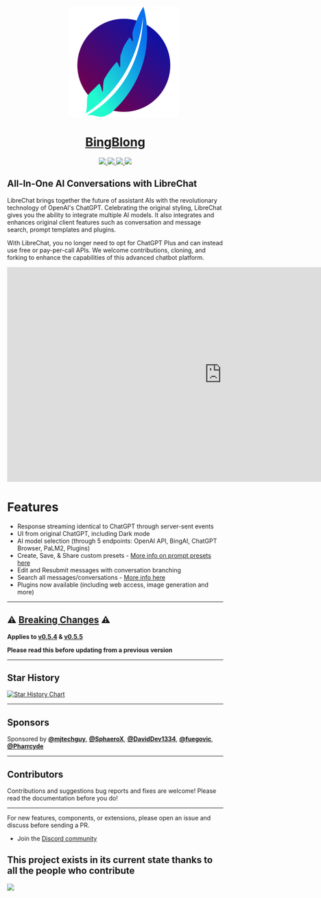 <p align="center">
  <a href="https://discord.gg/NGaa9RPCft">
    <img src="assets/LibreChat.svg" style="margin-left: 40px; height: 256px; width: 256px;>
  </a>
  <a href="https://bingblong.com">
    <!-- Use the margin-top property to add some space between the image and the text -->
    <h1 align="center" style="padding: 0;">BingBlong</h1>
  </a>
</p>


<p align="center">
  <a href="https://discord.gg/NGaa9RPCft"> 
    <img
      src="https://img.shields.io/discord/1086345563026489514?label=&logo=discord&style=for-the-badge&logoWidth=20&logoColor=white&labelColor=000000&color=blueviolet">
  </a>
  <a href="https://www.youtube.com/@LibreChat"> 
    <img
      src="https://img.shields.io/badge/YOUTUBE-red.svg?style=for-the-badge&logo=youtube&logoColor=white&labelColor=000000&logoWidth=20">
  </a>
  <a href="https://github.com/danny-avila/LibreChat"> 
    <img 
      src="https://img.shields.io/badge/GITHUB-blue.svg?style=for-the-badge&logo=github&logoColor=white&labelColor=000000&logoWidth=20">
  </a>
<a aria-label="Sponsors" href="#sponsors">
    <img
      src="https://img.shields.io/badge/SPONSORS-brightgreen.svg?style=for-the-badge&logo=github-sponsors&logoColor=white&labelColor=000000&logoWidth=20">
  </a>
</p>

## All-In-One AI Conversations with LibreChat ##
LibreChat brings together the future of assistant AIs with the revolutionary technology of OpenAI's ChatGPT. Celebrating the original styling, LibreChat gives you the ability to integrate multiple AI models. It also integrates and enhances original client features such as conversation and message search, prompt templates and plugins.

With LibreChat, you no longer need to opt for ChatGPT Plus and can instead use free or pay-per-call APIs. We welcome contributions, cloning, and forking to enhance the capabilities of this advanced chatbot platform.

<p align="center">
  <iframe 
    width="1000" 
    height="500" 
    src="https://www.youtube.com/embed/pNIOs1ovsXw?controls=1?autoplay=1&mute=1&loop=1" 
    title="Librechat Overview" 
    frameborder="0" 
    allow="accelerometer; autoplay; clipboard-write; encrypted-media; gyroscope; picture-in-picture; web-share; loop" 
    allowfullscreen>
  </iframe>
</p>

# Features

- Response streaming identical to ChatGPT through server-sent events
- UI from original ChatGPT, including Dark mode
- AI model selection (through 5 endpoints: OpenAI API, BingAI, ChatGPT Browser, PaLM2, Plugins)
- Create, Save, & Share custom presets - [More info on prompt presets here](https://github.com/danny-avila/LibreChat/releases/tag/v0.3.0)
- Edit and Resubmit messages with conversation branching
- Search all messages/conversations - [More info here](https://github.com/danny-avila/LibreChat/releases/tag/v0.1.0)
- Plugins now available (including web access, image generation and more)

---

## ⚠️ [Breaking Changes](general_info/breaking_changes.md) ⚠️
**Applies to [v0.5.4](general_info/breaking_changes.md#v054) & [v0.5.5](general_info/breaking_changes.md#v055)**

**Please read this before updating from a previous version**

---

## Star History

[![Star History Chart](https://api.star-history.com/svg?repos=danny-avila/LibreChat&type=Date)](https://star-history.com/#danny-avila/LibreChat&Date)

---

## Sponsors

  Sponsored by <a href="https://github.com/mjtechguy"><b>@mjtechguy</b></a>, <a href="https://github.com/SphaeroX"><b>@SphaeroX</b></a>, <a href="https://github.com/DavidDev1334"><b>@DavidDev1334</b></a>, <a href="https://github.com/fuegovic"><b>@fuegovic</b></a>, <a href="https://github.com/Pharrcyde"><b>@Pharrcyde</b></a> 

---

## Contributors
Contributions and suggestions bug reports and fixes are welcome!
Please read the documentation before you do!

---

For new features, components, or extensions, please open an issue and discuss before sending a PR. 

- Join the [Discord community](https://discord.gg/uDyZ5Tzhct)

This project exists in its current state thanks to all the people who contribute
---
<a href="https://github.com/danny-avila/LibreChat/graphs/contributors">
  <img src="https://contrib.rocks/image?repo=danny-avila/LibreChat" />
</a>
